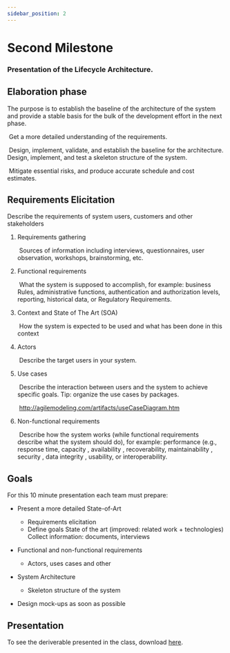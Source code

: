 ```yaml
---
sidebar_position: 2
---
```


# Second Milestone

### Presentation of the Lifecycle Architecture.

## Elaboration phase

The purpose is to establish the baseline of the architecture of the system and provide a stable basis for the bulk of the development effort in the next phase.

​	Get a more detailed understanding of the requirements.

​	Design, implement, validate, and establish the baseline for the architecture. Design, implement, and test a skeleton structure of the 	system. 

​	Mitigate essential risks, and produce accurate schedule and cost estimates.

## Requirements Elicitation

Describe the requirements of system users, customers and other stakeholders 

1. Requirements gathering

   ​		Sources of information including interviews, questionnaires, user observation, workshops, brainstorming, etc.

2. Functional requirements

   ​		What the system is supposed to accomplish, for example: business Rules, administrative functions, authentication and authorization levels, reporting, historical data, or Regulatory Requirements. 

3. Context and State of The Art (SOA)

   ​		How the system is expected to be used and what has been done in this context

4. Actors

   ​		Describe the target users in your system.

5. Use cases

   ​		Describe the interaction between users and the system to achieve specific goals. Tip: organize the use cases by packages.

   ​		http://agilemodeling.com/artifacts/useCaseDiagram.htm

6. Non-functional requirements

   ​		Describe how the system works (while functional requirements describe what the system should do), for example: performance (e.g., response time, capacity , availability , recoverability, maintainability , security , data integrity , usability, or interoperability.

## Goals

For this 10 minute presentation each team must prepare:

- Present a more detailed State-of-Art 
    - Requirements elicitation
    - Define goals State of the art (improved: related work + technologies) Collect information: documents, interviews

- Functional and non-functional requirements
    - Actors, uses cases and other

- System Architecture
    - Skeleton structure of the system

- Design mock-ups as soon as possible

## Presentation

To see the deriverable presented in the class, download [here](https://github.com/vVCU-as-CNF/website/raw/main/docs/deliverables/Milestone2.pptx).